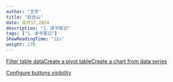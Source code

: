 ```yaml
---
author: "王宇"
title: "赵吉山"
date: 五月17,2024
description: "1、读书笔记"
tags: ["1、读书笔记"]
ShowReadingTime: "12s"
weight: 270
---
```

[Filter table data](#)[Create a pivot table](#)[Create a chart from data series](#)

[Configure buttons visibility](/users/tfac-settings.action)